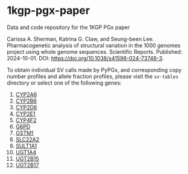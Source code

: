 # 1kgp-pgx-paper
Data and code repository for the 1KGP PGx paper

Carissa A. Sherman, Katrina G. Claw, and Seung-been Lee. Pharmacogenetic analysis of structural variation in the 1000 genomes project using whole genome sequences. Scientific Reports. Published: 2024-10-01. DOI: https://doi.org/10.1038/s41598-024-73748-3.

To obtain individual SV calls made by PyPGx, and corresponding copy number profiles and allele fraction profiles, please visit the `sv-tables` directory or select one of the following genes:

1. [CYP2A6](sv-tables/CYP2A6.md)
2. [CYP2B6](sv-tables/CYP2B6.md)
3. [CYP2D6](sv-tables/CYP2D6.md)
4. [CYP2E1](sv-tables/CYP2E1.md)
5. [CYP4F2](sv-tables/CYP4F2.md)
6. [G6PD](sv-tables/G6PD.md)
7. [GSTM1](sv-tables/GSTM1.md)
8. [SLC22A2](sv-tables/SLC22A2.md)
9. [SULT1A1](sv-tables/SULT1A1.md)
10. [UGT1A4](sv-tables/UGT1A4.md)
11. [UGT2B15](sv-tables/UGT2B15.md)
12. [UGT2B17](sv-tables/UGT2B17.md)
